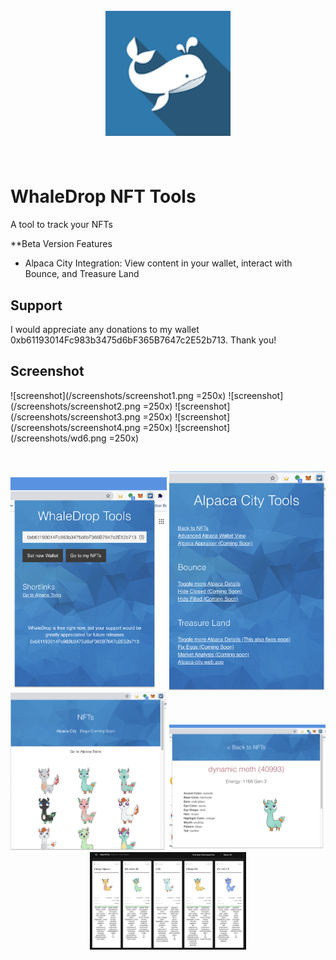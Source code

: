 <h1 align="center">
  <br>
  <a href="#"><img src="assets/whalelogo.png" alt="WhaleDrop" width="200"></a>
  <br>
  <br>
</h1>

# WhaleDrop NFT Tools

A tool to track your NFTs

**Beta Version Features
- Alpaca City Integration: View content in your wallet, interact with Bounce, and Treasure Land




## Support

I would appreciate any donations to my wallet 0xb61193014Fc983b3475d6bF365B7647c2E52b713. Thank you!

## Screenshot
![screenshot](/screenshots/screenshot1.png =250x)
![screenshot](/screenshots/screenshot2.png =250x)
![screenshot](/screenshots/screenshot3.png =250x)
![screenshot](/screenshots/screenshot4.png =250x)
![screenshot](/screenshots/wd6.png =250x)


<br/>
<p align="center">
    <img width="250px" src="/screenshots/screenshot1.png">
    <img width="250px" src="/screenshots/screenshot2.png">
    <img width="250px" src="/screenshots/screenshot3.png">
    <img width="250px" src="/screenshots/screenshot4.png">
    <img width="250px" src="/screenshots/wd6.png">
</p>
<br/>
